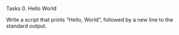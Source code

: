 Tasks
0. Hello World

Write a script that prints “Hello, World”, followed by a new line to the standard output.
